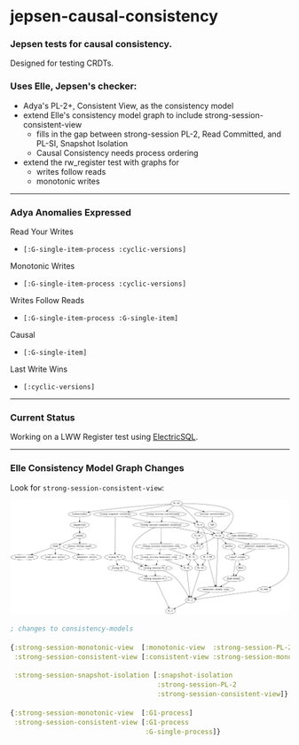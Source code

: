 # jepsen-causal-consistency

### Jepsen tests for causal consistency.

Designed for testing CRDTs.

### Uses Elle, Jepsen's checker:

  - Adya's PL-2+, Consistent View, as the consistency model
  - extend Elle's consistency model graph to include strong-session-consistent-view
    - fills in the gap between strong-session PL-2, Read Committed, and PL-SI, Snapshot Isolation
    - Causal Consistency needs process ordering
  - extend the rw_register test with graphs for
    - writes follow reads
    - monotonic writes

----

### Adya Anomalies Expressed

Read Your Writes
  - `[:G-single-item-process :cyclic-versions]`

Monotonic Writes
  - `[:G-single-item-process :cyclic-versions]`

Writes Follow Reads
  - `[:G-single-item-process :G-single-item]`

Causal
  - `[:G-single-item]`

Last Write Wins
  - `[:cyclic-versions]`

----

### Current Status

Working on a LWW Register test using [ElectricSQL](https://electric-sql.com/).

----

### Elle Consistency Model Graph Changes

Look for `strong-session-consistent-view`:

![New Elle Model Graph](doc/models.png)

```clj
; changes to consistency-models

{:strong-session-monotonic-view  [:monotonic-view  :strong-session-PL-2]
 :strong-session-consistent-view [:consistent-view :strong-session-monotonic-view]

 :strong-session-snapshot-isolation [:snapshot-isolation
                                     :strong-session-PL-2
                                     :strong-session-consistent-view]}

{:strong-session-monotonic-view  [:G1-process]
 :strong-session-consistent-view [:G1-process
                                  :G-single-process]}
```
